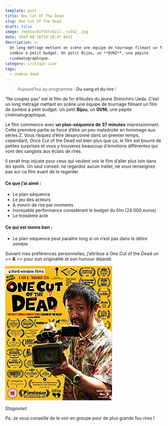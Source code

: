 ```yaml
---
template: post
title: One Cut Of The Dead
slug: One Cut Of The Dead
draft: false
image: /media/81f56fxb2il._sx342_.jpg
date: 2019-08-26T20:10:47.045Z
description: >-
  Un long métrage mettant en scène une équipe de tournage filmant un film de
  zombie à petit budget. Un petit Bijou, un **OVNI**, une pépite
  cinématographique.
category: critique ciné
tags:
  - zombie dead
---
```


> Aujourd’hui au programme : **Du sang et du rire** !

“Ne coupez pas” est le film de fin d’études du jeune Shinichiro Ueda. C’est un long métrage mettant en scène une équipe de tournage filmant un film de zombie à petit budget. Un petit **Bijou**, un **OVNI**, une pépite cinématographique.

Le film commence avec **un plan-séquence de 37 minutes** impressionnant. Cette première partie se force d’être un peu maladroite en hommage aux séries Z. Vous risquez d’être désarçonné dans un premier temps, cependant, Once Cut of the Dead est bien plus que ça, le film est bourré de petites surprises et vous y trouverez beaucoup d'émotions différentes qui vont des sanglots aux éclats de rires.

Il serait trop injuste pour ceux qui veulent voir le film d’aller plus loin dans les spoils. Un seul conseil: ne regardez aucun trailer, ne vous renseignez pas sur ce film avant de le regarder.

#### Ce que j’ai aimé :

* Le plan-séquence
* Le jeu des acteurs
* A mourir de rire par moments
* Incroyable performance considérant le budget du film (24 000 euros)
* Le troisième acte

#### Ce qui est moins bon :

* Le plan-séquence peut paraître long si on n’est pas dans le délire zombie

Suivant mes préférences personnelles, j’attribue à One Cut of the Dead un << **A** >> pour son originalité et son humour déjanté.

![](/media/81f56fxb2il._sx342_.jpg)

_Stagounet._

Ps: Je vous conseille de le voir en groupe pour de plus grands fou rires !
